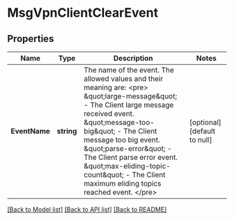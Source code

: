 # MsgVpnClientClearEvent

## Properties
Name | Type | Description | Notes
------------ | ------------- | ------------- | -------------
**EventName** | **string** | The name of the event. The allowed values and their meaning are:  &lt;pre&gt; \&quot;large-message\&quot; - The Client large message received event. \&quot;message-too-big\&quot; - The Client message too big event. \&quot;parse-error\&quot; - The Client parse error event. \&quot;max-eliding-topic-count\&quot; - The Client maximum eliding topics reached event. &lt;/pre&gt;  | [optional] [default to null]

[[Back to Model list]](../README.md#documentation-for-models) [[Back to API list]](../README.md#documentation-for-api-endpoints) [[Back to README]](../README.md)


